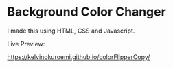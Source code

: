 
# Background Color Changer

I made this using HTML, CSS and Javascript.

Live Preview:

https://kelvinokuroemi.github.io/colorFlipperCopy/
